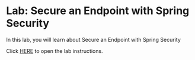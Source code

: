 # Lab: Secure an Endpoint with Spring Security
In this lab, you will learn about Secure an Endpoint with Spring Security

Click [HERE](https://cf-courses-data.static.labs.skills.network/m2Fgv8qJop9l6UxqxJfEBg/Secure%20an%20Endpoint%20with%20Spring%20Security-v1.md.html) to open the lab instructions.